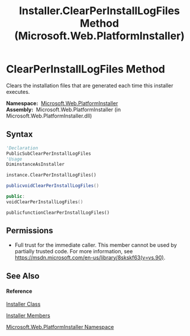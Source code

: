 ﻿---
title: Installer.ClearPerInstallLogFiles Method  (Microsoft.Web.PlatformInstaller)
TOCTitle: ClearPerInstallLogFiles Method
ms:assetid: M:Microsoft.Web.PlatformInstaller.Installer.ClearPerInstallLogFiles
ms:mtpsurl: https://msdn.microsoft.com/en-us/library/microsoft.web.platforminstaller.installer.clearperinstalllogfiles(v=VS.90)
ms:contentKeyID: 22049534
ms.date: 05/02/2012
mtps_version: v=VS.90
f1_keywords:
- Microsoft.Web.PlatformInstaller.Installer.ClearPerInstallLogFiles
dev_langs:
- CSharp
- JScript
- VB
- c++
api_location:
- Microsoft.Web.PlatformInstaller.dll
api_name:
- Microsoft.Web.PlatformInstaller.Installer.ClearPerInstallLogFiles
api_type:
- Managed
topic_type:
- apiref
- kbSyntax
product_family_name: VS
ROBOTS: INDEX,FOLLOW
---

# ClearPerInstallLogFiles Method

Clears the installation files that are generated each time this installer executes.

**Namespace:**  [Microsoft.Web.PlatformInstaller](microsoft-web-platforminstaller-namespace.md)  
**Assembly:**  Microsoft.Web.PlatformInstaller (in Microsoft.Web.PlatformInstaller.dll)

## Syntax

``` vb
'Declaration
PublicSubClearPerInstallLogFiles
'Usage
DiminstanceAsInstaller

instance.ClearPerInstallLogFiles()
```

``` csharp
publicvoidClearPerInstallLogFiles()
```

``` c++
public:
voidClearPerInstallLogFiles()
```

``` jscript
publicfunctionClearPerInstallLogFiles()
```

## Permissions

  - Full trust for the immediate caller. This member cannot be used by partially trusted code. For more information, see <https://msdn.microsoft.com/en-us/library/8skskf63(v=vs.90)>.

## See Also

#### Reference

[Installer Class](installer-class-microsoft-web-platforminstaller.md)

[Installer Members](installer-members-microsoft-web-platforminstaller.md)

[Microsoft.Web.PlatformInstaller Namespace](microsoft-web-platforminstaller-namespace.md)

